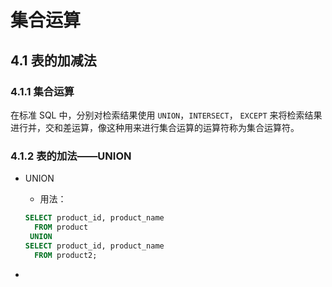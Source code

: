 # 集合运算

## 4.1 表的加减法

### 4.1.1 集合运算

在标准 SQL 中，分别对检索结果使用 `UNION`，`INTERSECT`， `EXCEPT` 来将检索结果进行并，交和差运算，像这种用来进行集合运算的运算符称为集合运算符。

### 4.1.2 表的加法——UNION

- UNION

  - 用法：

  ```sql
  SELECT product_id, product_name
    FROM product
   UNION
  SELECT product_id, product_name
    FROM product2;
  ```

- 

